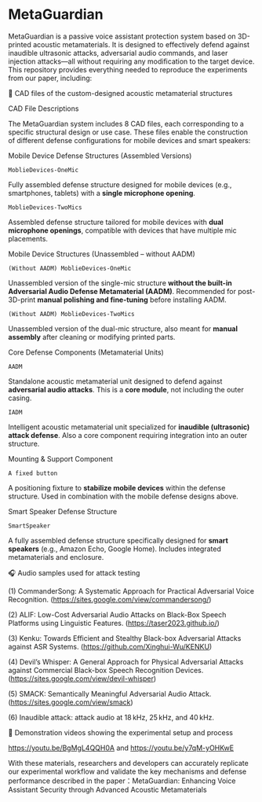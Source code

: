# MetaGuardian
MetaGuardian is a passive voice assistant protection system based on 3D-printed acoustic metamaterials. It is designed to effectively defend against inaudible ultrasonic attacks, adversarial audio commands, and laser injection attacks—all without requiring any modification to the target device.
This repository provides everything needed to reproduce the experiments from our paper, including:

🧩 CAD files of the custom-designed acoustic metamaterial structures

CAD File Descriptions

The MetaGuardian system includes 8 CAD files, each corresponding to a specific structural design or use case. These files enable the construction of different defense configurations for mobile devices and smart speakers:

Mobile Device Defense Structures (Assembled Versions)

`MoblieDevices-OneMic`

  Fully assembled defense structure designed for mobile devices (e.g., smartphones, tablets) with a **single microphone opening**.

`MoblieDevices-TwoMics`

  Assembled defense structure tailored for mobile devices with **dual microphone openings**, compatible with devices that have multiple mic placements.

 
 Mobile Device Structures (Unassembled – without AADM)

`(Without AADM) MoblieDevices-OneMic`

  Unassembled version of the single-mic structure **without the built-in Adversarial Audio Defense Metamaterial (AADM)**. Recommended for post-3D-print **manual polishing and fine-tuning** before installing AADM.

`(Without AADM) MoblieDevices-TwoMics`

  Unassembled version of the dual-mic structure, also meant for **manual assembly** after cleaning or modifying printed parts.

 Core Defense Components (Metamaterial Units)

`AADM`

  Standalone acoustic metamaterial unit designed to defend against **adversarial audio attacks**. This is a **core module**, not including the outer casing.

`IADM`
  
  Intelligent acoustic metamaterial unit specialized for **inaudible (ultrasonic) attack defense**. Also a core component requiring integration into an outer structure.

 Mounting & Support Component

`A fixed button`

  A positioning fixture to **stabilize mobile devices** within the defense structure. Used in combination with the mobile defense designs above.

 Smart Speaker Defense Structure

`SmartSpeaker`

  A fully assembled defense structure specifically designed for **smart speakers** (e.g., Amazon Echo, Google Home). Includes integrated metamaterials and enclosure.



🎧 Audio samples used for attack testing

(1) CommanderSong: A Systematic Approach for Practical Adversarial Voice Recognition. (https://sites.google.com/view/commandersong/)

(2) ALIF: Low-Cost Adversarial Audio Attacks on Black-Box Speech Platforms using Linguistic Features. (https://taser2023.github.io/)

(3) Kenku: Towards Efficient and Stealthy Black-box Adversarial Attacks against ASR Systems. (https://github.com/Xinghui-Wu/KENKU)

(4) Devil’s Whisper: A General Approach for Physical Adversarial Attacks against Commercial Black-box Speech Recognition Devices. (https://sites.google.com/view/devil-whisper)

(5) SMACK: Semantically Meaningful Adversarial Audio Attack. (https://sites.google.com/view/smack)

(6) Inaudible attack: attack audio at 18 kHz, 25 kHz, and 40 kHz.

🎥 Demonstration videos showing the experimental setup and process

https://youtu.be/BgMgL4QQH0A and https://youtu.be/y7qM-yOHKwE

With these materials, researchers and developers can accurately replicate our experimental workflow and validate the key mechanisms and defense performance described in the paper：MetaGuardian: Enhancing Voice Assistant Security through Advanced Acoustic Metamaterials

